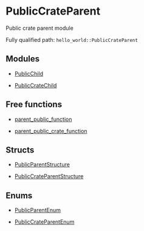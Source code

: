 # PublicCrateParent

Public crate parent module


Fully qualified path: `hello_world::PublicCrateParent`

## Modules

- [PublicChild](./hello_world-PublicCrateParent-PublicChild.md)

- [PublicCrateChild](./hello_world-PublicCrateParent-PublicCrateChild.md)

## Free functions

- [parent_public_function](./hello_world-PublicCrateParent-parent_public_function.md)

- [parent_public_crate_function](./hello_world-PublicCrateParent-parent_public_crate_function.md)

## Structs

- [PublicParentStructure](./hello_world-PublicCrateParent-PublicParentStructure.md)

- [PublicCrateParentStructure](./hello_world-PublicCrateParent-PublicCrateParentStructure.md)

## Enums

- [PublicParentEnum](./hello_world-PublicCrateParent-PublicParentEnum.md)

- [PublicCrateParentEnum](./hello_world-PublicCrateParent-PublicCrateParentEnum.md)

